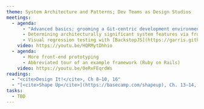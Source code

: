 ```yaml
---
theme: System Architecture and Patterns; Dev Teams as Design Studios
meetings:
  - agenda:
      - "Advanced basics: grooming a Git-centric development environment"
      - Determining architecturally significant system features via frontend prototyping
      - Visual regression testing with [BackstopJS](https://garris.github.io/BackstopJS/)
    video: https://youtu.be/HQRMytDhhio
  - agenda:
      - More front-end prototyping
      - Abbreviated tour of an example framework (Ruby on Rails)
    video: https://youtu.be/0eRvFEqrdWs
readings:
  - "<cite>Design It!</cite>, Ch 8–10, 16"
  - "[<cite>Shape Up</cite>](https://basecamp.com/shapeup), Ch. 13–14, Conclusion"
tasks:
  - TBD
---
```

